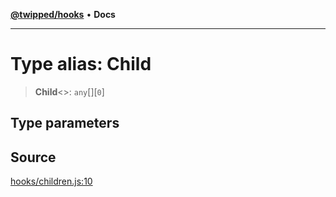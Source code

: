 [**@twipped/hooks**](../../README.md) • **Docs**

***

# Type alias: Child

> **Child**\<\>: `any`[]\[`0`\]

## Type parameters

## Source

[hooks/children.js:10](https://github.com/Twipped/hooks/blob/main/hooks/children.js#L10)
